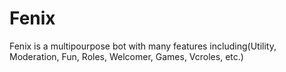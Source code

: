 # Fenix 
Fenix is a multipourpose bot with many features including(Utility, Moderation, Fun, Roles, Welcomer, Games, Vcroles, etc.)
